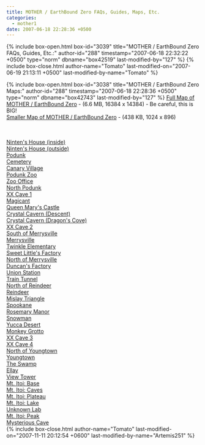 ```yaml
---
title: MOTHER / EarthBound Zero FAQs, Guides, Maps, Etc.
categories:
  - mother1
date: 2007-06-18 22:28:36 +0500
---
```

{% include box-open.html box-id="3039" title="MOTHER / EarthBound Zero FAQs, Guides, Etc.:" author-id="288" timestamp="2007-06-18 22:32:22 +0500" type="norm" dbname="box42519" last-modified-by="127" %}
<navigator group="Mother1|Maps~FAQs~Miscellaneous" display="no" quantity="100" section="description" /><displaytor mode="twocolumnlist" />
{% include box-close.html author-name="Tomato" last-modified-on="2007-06-19 21:13:11 +0500" last-modified-by-name="Tomato" %}

{% include box-open.html box-id="3038" title="MOTHER / EarthBound Zero Maps:" author-id="288" timestamp="2007-06-18 22:28:36 +0500" type="norm" dbname="box42743" last-modified-by="127" %}
<a href="maps/eb0map_big.png">Full Map of MOTHER / EarthBound Zero</a> - (6.6 MB, 16384 x 14384) - Be careful, this is BIG!<br />
<a href="maps/eb0map_small.png">Smaller Map of MOTHER / EarthBound Zero</a> - (438 KB, 1024 x 896)

<br /><br />
<table1 />
            <a href="maps/nintenhouse.png">Ninten's House (inside)</a><br />
            <a href="maps/nintenhouseout.png">Ninten's House (outside)</a><br />
            <a href="maps/podunk.png">Podunk</a><br />
            <a href="maps/cemetery.png">Cemetery</a><br />
            <a href="maps/canaryvillage.png">Canary Village</a><br />
            <a href="maps/zoo.png">Podunk Zoo</a><br />
            <a href="maps/zoooffice.PNG">Zoo Office</a><br />
            <a href="maps/tomagicant.png">North Podunk</a><br />
            <a href="maps/xxcave.png">XX Cave 1</a><br />
            <a href="maps/magicant.png">Magicant</a><br />
            <a href="maps/queenmary.png">Queen Mary's Castle</a><br />
            <a href="maps/crystalcavern2.png">Crystal Cavern (Descent)</a><br />
            <a href="maps/crystalcavern1.png">Crystal Cavern (Dragon's Cove)</a><br />
            <a href="maps/outmagicant.png">XX Cave 2</a><br />
            <a href="maps/southmerrys.png">South of Merrysville</a><br />
            <a href="maps/merrysville.png">Merrysville</a><br />
            <a href="maps/twinkleelem.PNG">Twinkle Elementary</a><br />
            <a href="maps/sweetlittle.png">Sweet Little's Factory</a><br />
            <a href="maps/northmerrys.png">North of Merrysville</a><br />
            <a href="maps/duncanfactory.png">Duncan's Factory</a><br />
            <a href="maps/union.png">Union Station</a><br />
            <a href="maps/train.png">Train Tunnel</a><br />
<table2 />
            <a href="maps/northreindeer.png">North of Reindeer</a><br />
            <a href="maps/reindeer.png">Reindeer</a><br />
            <a href="maps/mislaytri.png">Mislay Triangle</a><br />
            <a href="maps/spookane.png">Spookane</a><br />
            <a href="maps/rosemary.png">Rosemary Manor</a><br />
            <a href="maps/snowman.png">Snowman</a><br />
            <a href="maps/yuccadesert.png">Yucca Desert</a><br />
            <a href="maps/monkey.png">Monkey Grotto</a><br />
            <a href="maps/xxcave3.png">XX Cave 3</a><br />
            <a href="maps/xxcave4.png">XX Cave 4</a><br />
            <a href="maps/northyoungs.png">North of Youngtown</a><br />
            <a href="maps/youngtown.png">Youngtown</a><br />
            <a href="maps/swamp.png">The Swamp</a><br />
            <a href="maps/ellay.png">Ellay</a><br />
            <a href="maps/sceinceisle.png">View Tower</a><br />
            <a href="maps/itoibase.png">Mt. Itoi: Base</a><br />
            <a href="maps/itoicaves.png">Mt. Itoi: Caves</a><br />
            <a href="maps/itoicliffs.png">Mt. Itoi: Plateau</a><br />
            <a href="maps/itoilake.png">Mt. Itoi: Lake</a><br />
            <a href="maps/unknownlab.PNG">Unknown Lab</a><br />
            <a href="maps/itoipeak.png">Mt. Itoi: Peak</a><br />
            <a href="maps/giegue.png">Mysterious Cave</a><br />
<table3 />
{% include box-close.html author-name="Tomato" last-modified-on="2007-11-11 20:12:54 +0600" last-modified-by-name="Artemis251" %}
